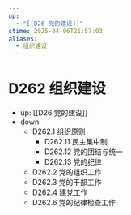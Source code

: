 ```yaml
---
up:
  - "[[D26 党的建设]]"
ctime: 2025-04-06T21:57:03
aliases:
  - 组织建设
---
```


# D262 组织建设

- up: [[D26 党的建设]]
- down:	
	- D262.1 组织原则
		- D262.11 民主集中制
		- D262.12 党的团结与统一
		- D262.13 党的纪律
	- D262.2 党的组织工作
	- D262.3 党的干部工作
	- D262.4 建党工作
	- D262.6 党的纪律检查工作
	
